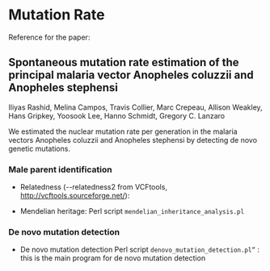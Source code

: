 # Mutation Rate
Reference for the paper:

## Spontaneous mutation rate estimation of the principal malaria vector Anopheles coluzzii and Anopheles stephensi
Iliyas Rashid, Melina Campos, Travis Collier, Marc Crepeau, Allison Weakley, Hans Gripkey, Yoosook Lee, Hanno Schmidt, Gregory C. Lanzaro

We estimated the nuclear mutation rate per generation in the malaria vectors Anopheles coluzzii and Anopheles stephensi by detecting de novo genetic mutations.

 
### Male parent identification
-	Relatedness (--relatedness2 from VCFtools, http://vcftools.sourceforge.net/):
  
-	Mendelian heritage: 
Perl script `mendelian_inheritance_analysis.pl`

### De novo mutation detection
-	De novo mutation detection 
Perl script `denovo_mutation_detection.pl”` : this is the main program for de novo mutation detection
